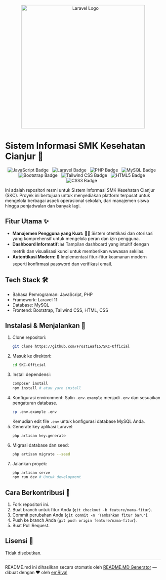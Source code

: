 <p align="center"><a href="https://laravel.com" target="_blank"><img src="https://raw.githubusercontent.com/laravel/art/master/logo-lockup/5%20SVG/2%20CMYK/1%20Full%20Color/laravel-logolockup-cmyk-red.svg" width="400" alt="Laravel Logo"></a></p>

# Sistem Informasi SMK Kesehatan Cianjur 🏥

<p align="center">
  <img style="margin-right: 8px;" src="https://img.shields.io/badge/JavaScript-F7DF1E?style=for-the-badge&logo=javascript&logoColor=black" alt="JavaScript Badge">
  <img style="margin-right: 8px;" src="https://img.shields.io/badge/Laravel-FF2D20?style=for-the-badge&logo=laravel&logoColor=white" alt="Laravel Badge">
  <img style="margin-right: 8px;" src="https://img.shields.io/badge/PHP-777BB4?style=for-the-badge&logo=php&logoColor=white" alt="PHP Badge">
  <img style="margin-right: 8px;" src="https://img.shields.io/badge/MySQL-4479A1?style=for-the-badge&logo=mysql&logoColor=white" alt="MySQL Badge">
  <img style="margin-right: 8px;" src="https://img.shields.io/badge/Bootstrap-7952B3?style=for-the-badge&logo=bootstrap&logoColor=white" alt="Bootstrap Badge">
  <img style="margin-right: 8px;" src="https://img.shields.io/badge/Tailwind_CSS-38B2AC?style=for-the-badge&logo=tailwind-css&logoColor=white" alt="Tailwind CSS Badge">
  <img style="margin-right: 8px;" src="https://img.shields.io/badge/HTML5-E34F26?style=for-the-badge&logo=html5&logoColor=white" alt="HTML5 Badge">
  <img style="margin-right: 8px;" src="https://img.shields.io/badge/CSS3-1572B6?style=for-the-badge&logo=css3&logoColor=white" alt="CSS3 Badge">
</p>

Ini adalah repositori resmi untuk Sistem Informasi SMK Kesehatan Cianjur (SKC). Proyek ini bertujuan untuk menyediakan platform terpusat untuk mengelola berbagai aspek operasional sekolah, dari manajemen siswa hingga penjadwalan dan banyak lagi.

## Fitur Utama ✨

*   **Manajemen Pengguna yang Kuat:** 🧑‍💼 Sistem otentikasi dan otorisasi yang komprehensif untuk mengelola peran dan izin pengguna.
*   **Dashboard Informatif:** 📊 Tampilan dashboard yang intuitif dengan metrik dan visualisasi kunci untuk memberikan wawasan sekilas.
*   **Autentikasi Modern:** 🔒 Implementasi fitur-fitur keamanan modern seperti konfirmasi password dan verifikasi email.

## Tech Stack 🛠️

*   Bahasa Pemrograman: JavaScript, PHP
*   Framework: Laravel 11
*   Database: MySQL
*   Frontend: Bootstrap, Tailwind CSS, HTML, CSS

## Instalasi & Menjalankan 🚀

1.  Clone repositori:
    ```bash
    git clone https://github.com/FrostLeaf15/SKC-Official
    ```
2.  Masuk ke direktori:
    ```bash
    cd SKC-Official
    ```
3.  Install dependensi:
    ```bash
    composer install
    npm install # atau yarn install
    ```
4.  Konfigurasi environment: Salin `.env.example` menjadi `.env` dan sesuaikan pengaturan database.
    ```bash
    cp .env.example .env
    ```
    Kemudian edit file `.env` untuk konfigurasi database MySQL Anda.
5.  Generate key aplikasi Laravel:
    ```bash
    php artisan key:generate
    ```
6.  Migrasi database dan seed:
    ```bash
    php artisan migrate --seed
    ```
7.  Jalankan proyek:
    ```bash
    php artisan serve
    npm run dev # Untuk development
    ```

## Cara Berkontribusi 🤝

1.  Fork repositori ini.
2.  Buat branch untuk fitur Anda (`git checkout -b feature/nama-fitur`).
3.  Commit perubahan Anda (`git commit -m 'Tambahkan fitur baru'`).
4.  Push ke branch Anda (`git push origin feature/nama-fitur`).
5.  Buat Pull Request.

## Lisensi 📄

Tidak disebutkan.


---
README.md ini dihasilkan secara otomatis oleh [README.MD Generator](https://github.com/emRival) — dibuat dengan ❤️ oleh [emRival](https://github.com/emRival)
